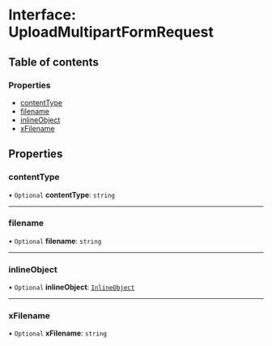 # Interface: UploadMultipartFormRequest

## Table of contents

### Properties

- [contentType](UploadMultipartFormRequest.md#contenttype)
- [filename](UploadMultipartFormRequest.md#filename)
- [inlineObject](UploadMultipartFormRequest.md#inlineobject)
- [xFilename](UploadMultipartFormRequest.md#xfilename)

## Properties

### <a id="contenttype" name="contenttype"></a> contentType

• `Optional` **contentType**: `string`

___

### <a id="filename" name="filename"></a> filename

• `Optional` **filename**: `string`

___

### <a id="inlineobject" name="inlineobject"></a> inlineObject

• `Optional` **inlineObject**: [`InlineObject`](InlineObject.md)

___

### <a id="xfilename" name="xfilename"></a> xFilename

• `Optional` **xFilename**: `string`
